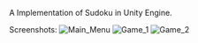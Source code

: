 A Implementation of Sudoku in Unity Engine.

Screenshots:
![Main_Menu](https://github.com/ktoufiquee/Sudoku/assets/59536321/863811ec-3321-43da-a097-cf011d19edd6)
![Game_1](https://github.com/ktoufiquee/Sudoku/assets/59536321/36137e5a-f5d0-4ffb-bd47-2fcbf7bd39dc)
![Game_2](https://github.com/ktoufiquee/Sudoku/assets/59536321/febe84f4-8341-4100-8aa2-cf176564327d)
